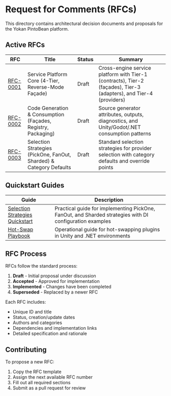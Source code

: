 # Request for Comments (RFCs)

This directory contains architectural decision documents and proposals for the Yokan PintoBean platform.

## Active RFCs

| RFC | Title | Status | Summary |
|-----|-------|--------|---------|
| [RFC-0001](rfc-0001-service-platform-core.md) | Service Platform Core (4-Tier, Reverse-Mode Façade) | Draft | Cross-engine service platform with Tier-1 (contracts), Tier-2 (façades), Tier-3 (adapters), and Tier-4 (providers) |
| [RFC-0002](rfc-0002-codegen-and-consumption.md) | Code Generation & Consumption (Façades, Registry, Packaging) | Draft | Source generator attributes, outputs, diagnostics, and Unity/Godot/.NET consumption patterns |
| [RFC-0003](rfc-0003-selection-strategies.md) | Selection Strategies (PickOne, FanOut, Sharded) & Category Defaults | Draft | Standard selection strategies for provider selection with category defaults and override points |

## Quickstart Guides

| Guide | Description |
|-------|-------------|
| [Selection Strategies Quickstart](../selection-strategies-quickstart.md) | Practical guide for implementing PickOne, FanOut, and Sharded strategies with DI configuration examples |
| [Hot-Swap Playbook](../hot-swap-playbook.md) | Operational guide for hot-swapping plugins in Unity and .NET environments |

## RFC Process

RFCs follow the standard process:
1. **Draft** - Initial proposal under discussion
2. **Accepted** - Approved for implementation
3. **Implemented** - Changes have been completed
4. **Superseded** - Replaced by a newer RFC

Each RFC includes:
- Unique ID and title
- Status, creation/update dates
- Authors and categories
- Dependencies and implementation links
- Detailed specification and rationale

## Contributing

To propose a new RFC:
1. Copy the RFC template
2. Assign the next available RFC number
3. Fill out all required sections
4. Submit as a pull request for review